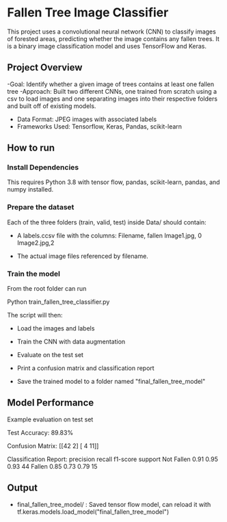 # Fallen Tree Image Classifier

This project uses a convolutional neural network (CNN) to classify images of forested areas, predicting whether the image contains any fallen trees. It is a binary image classification model and uses TensorFlow and Keras.

## Project Overview

-Goal: Identify whether a given image of trees contains at least one fallen tree
-Approach: Built two different CNNs, one trained from scratch using a csv to load images and one separating images into their respective folders and built off of existing models.
- Data Format: JPEG images with associated labels 
- Frameworks Used: Tensorflow, Keras, Pandas, scikit-learn


## How to run

### Install Dependencies

This requires Python 3.8 with tensor flow, pandas, scikit-learn, pandas, and numpy installed.

### Prepare the dataset

Each of the three folders (train, valid, test) inside Data/ should contain: 

- A labels.ccsv file with the columns:
Filename, fallen
Image1.jpg, 0
Image2.jpg,2

- The actual image files referenced by filename.

### Train the model

From the root folder can run

Python train_fallen_tree_classifier.py

The script will then:

- Load the images and labels

- Train the CNN with data augmentation

- Evaluate on the test set

- Print a confusion matrix and classification report

- Save the trained model to a folder named "final_fallen_tree_model"

## Model Performance

Example evaluation on test set 

Test Accuracy: 89.83%

Confusion Matrix:
[[42  2]
 [ 4 11]]

Classification Report:
              precision    recall  f1-score   support
  Not Fallen       0.91      0.95      0.93        44
      Fallen       0.85      0.73      0.79        15


## Output

- final_fallen_tree_model/ : Saved tensor flow model, can reload it with tf.keras.models.load_model("final_fallen_tree_model")

